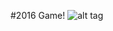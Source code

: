 #2016 Game!
![alt tag](https://cloud.githubusercontent.com/assets/6461113/12799764/d5bfc928-cab7-11e5-83e5-9c3d1ae6713f.png)
